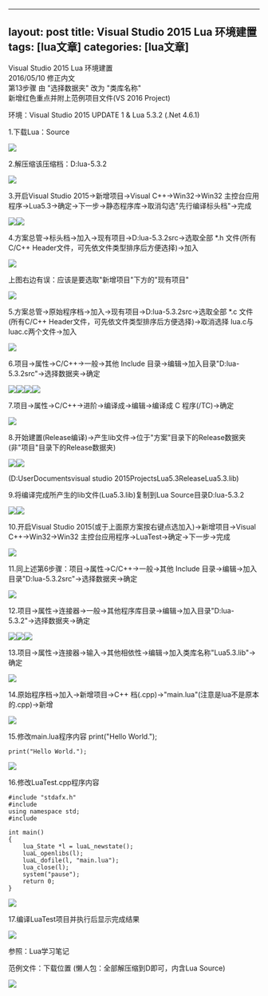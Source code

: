 
---
layout: post
title: Visual Studio 2015 Lua 环境建置 
tags: [lua文章]
categories: [lua文章]
---
Visual Studio 2015 Lua 环境建置  
2016/05/10 修正内文  
第13步骤 由 "选择数据夹" 改为 "类库名称"  
新增红色重点并附上范例项目文件(VS 2016 Project)  

环境：Visual Studio 2015 UPDATE 1 & Lua 5.3.2 (.Net 4.6.1)

1.下载Lua：Source

![](https://az787680.vo.msecnd.net/user/jakeuj/293febdc-4e32-48b4-915f-33eb58861fe4/1458555440_83912.png)

2.解压缩该压缩档：D:lua-5.3.2

![](https://az787680.vo.msecnd.net/user/jakeuj/293febdc-4e32-48b4-915f-33eb58861fe4/1458555449_76311.png)

3.开启Visual Studio 2015→新增项目→Visual C++→Win32→Win32
主控台应用程序→Lua5.3→确定→下一步→静态程序库→取消勾选"先行编译标头档"→完成

![](https://az787680.vo.msecnd.net/user/jakeuj/293febdc-4e32-48b4-915f-33eb58861fe4/1458555486_23457.png)![](https://az787680.vo.msecnd.net/user/jakeuj/293febdc-4e32-48b4-915f-33eb58861fe4/1458555486_71823.png)

4.方案总管→标头档→加入→现有项目→D:lua-5.3.2src→选取全部 *.h 文件(所有C/C++
Header文件，可先依文件类型排序后方便选择)→加入

![](https://az787680.vo.msecnd.net/user/jakeuj/293febdc-4e32-48b4-915f-33eb58861fe4/1458555520_35931.png)

上图右边有误：应该是要选取"新增项目"下方的"现有项目"  

![](https://az787680.vo.msecnd.net/user/jakeuj/293febdc-4e32-48b4-915f-33eb58861fe4/1458555528_04548.png)

5.方案总管→原始程序档→加入→现有项目→D:lua-5.3.2src→选取全部 *.c 文件(所有C/C++
Header文件，可先依文件类型排序后方便选择)→取消选择 lua.c与luac.c两个文件→加入

![](https://az787680.vo.msecnd.net/user/jakeuj/293febdc-4e32-48b4-915f-33eb58861fe4/1458555544_10871.png)

6.项目→属性→C/C++→一般→其他 Include 目录→编辑→加入目录"D:lua-5.3.2src"→选择数据夹→确定

![](https://az787680.vo.msecnd.net/user/jakeuj/293febdc-4e32-48b4-915f-33eb58861fe4/1458555578_27266.png)![](https://az787680.vo.msecnd.net/user/jakeuj/293febdc-4e32-48b4-915f-33eb58861fe4/1458555578_3986.png)![](https://az787680.vo.msecnd.net/user/jakeuj/293febdc-4e32-48b4-915f-33eb58861fe4/1458555579_24148.png)![](https://az787680.vo.msecnd.net/user/jakeuj/293febdc-4e32-48b4-915f-33eb58861fe4/1458555579_4915.png)

7.项目→属性→C/C++→进阶→编译成→编辑→编译成 C 程序(/TC)→确定

![](https://az787680.vo.msecnd.net/user/jakeuj/293febdc-4e32-48b4-915f-33eb58861fe4/1458555602_0563.png)

8.开始建置(Release编译)→产生lib文件→位于"方案"目录下的Release数据夹(非"项目"目录下的Release数据夹)

![](https://az787680.vo.msecnd.net/user/jakeuj/293febdc-4e32-48b4-915f-33eb58861fe4/1458555620_53776.png)![](https://az787680.vo.msecnd.net/user/jakeuj/293febdc-4e32-48b4-915f-33eb58861fe4/1458555620_20965.png)

(D:UserDocumentsvisual studio 2015ProjectsLua5.3ReleaseLua5.3.lib)

9.将编译完成所产生的lib文件(Lua5.3.lib)复制到Lua Source目录D:lua-5.3.2

![](https://az787680.vo.msecnd.net/user/jakeuj/293febdc-4e32-48b4-915f-33eb58861fe4/1458555631_74659.png)![](https://az787680.vo.msecnd.net/user/jakeuj/293febdc-4e32-48b4-915f-33eb58861fe4/1458555638_80252.png)

10.开启Visual Studio 2015(或于上面原方案按右键点选加入)→新增项目→Visual C++→Win32→Win32
主控台应用程序→LuaTest→确定→下一步→完成

![](https://az787680.vo.msecnd.net/user/jakeuj/293febdc-4e32-48b4-915f-33eb58861fe4/1458613075_53495.png)

11.同上述第6步骤：项目→属性→C/C++→一般→其他 Include 目录→编辑→加入目录"D:lua-5.3.2src"→选择数据夹→确定

![](https://az787680.vo.msecnd.net/user/jakeuj/293febdc-4e32-48b4-915f-33eb58861fe4/1458613814_61591.png)

12.项目→属性→连接器→一般→其他程序库目录→编辑→加入目录"D:lua-5.3.2"→选择数据夹→确定

![](https://az787680.vo.msecnd.net/user/jakeuj/293febdc-4e32-48b4-915f-33eb58861fe4/1458613105_77563.png)![](https://az787680.vo.msecnd.net/user/jakeuj/293febdc-4e32-48b4-915f-33eb58861fe4/1458613110_94112.png)![](https://az787680.vo.msecnd.net/user/jakeuj/293febdc-4e32-48b4-915f-33eb58861fe4/1458613131_11536.png)

13.项目→属性→连接器→输入→其他相依性→编辑→加入类库名称"Lua5.3.lib"→确定

![](https://az787680.vo.msecnd.net/user/jakeuj/293febdc-4e32-48b4-915f-33eb58861fe4/1458615457_4052.png)

14.原始程序档→加入→新增项目→C++ 档(.cpp)→"main.lua"(注意是lua不是原本的.cpp)→新增

![](https://az787680.vo.msecnd.net/user/jakeuj/293febdc-4e32-48b4-915f-33eb58861fe4/1458613140_57805.png)

15.修改main.lua程序内容 print("Hello World.");

    
    
    print("Hello World.");

![](https://az787680.vo.msecnd.net/user/jakeuj/293febdc-4e32-48b4-915f-33eb58861fe4/1458615471_03996.png)

16.修改LuaTest.cpp程序内容

    
    
    #include "stdafx.h"
    #include 
    using namespace std;
    #include 
    
    int main()
    {
    	lua_State *l = luaL_newstate();
    	luaL_openlibs(l);
    	luaL_dofile(l, "main.lua");
    	lua_close(l);
    	system("pause");
        return 0;
    }

![](https://az787680.vo.msecnd.net/user/jakeuj/293febdc-4e32-48b4-915f-33eb58861fe4/1458615478_86804.png)

17.编译LuaTest项目并执行后显示完成结果

![](https://az787680.vo.msecnd.net/user/jakeuj/293febdc-4e32-48b4-915f-33eb58861fe4/1458616577_29333.png)

参照：Lua学习笔记

范例文件：下载位置 (懒人包：全部解压缩到D即可，内含Lua Source)

![](https://img.dazhuanlan.com/2019/11/25/5ddb75c6d785c.png)

